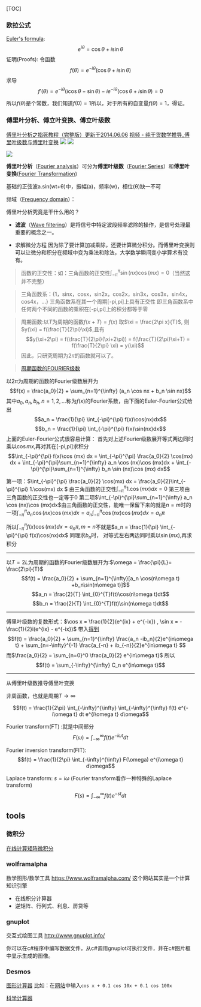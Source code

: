 [TOC]

### 欧拉公式
[Euler's formula](https://en.jinzhao.wiki/wiki/Euler%27s_formula):
$$e^{i\theta} = \cos\theta  + i\sin\theta$$
证明(Proofs):
令函数
$${\displaystyle f(\theta )=e^{-i\theta }(\cos \theta +i\sin \theta )}$$
求导
$${\displaystyle f'(\theta )=e^{-i\theta }(i\cos \theta -\sin \theta )-ie^{-i\theta }(\cos \theta +i\sin \theta )=0}$$

所以$f(\theta )$是个常数，我们知道$f(0) = 1$所以，对于所有的自变量$f(\theta) = 1$，得证。

### 傅里叶分析、傅立叶变换、傅立叶级数
[傅里叶分析之掐死教程（完整版）更新于2014.06.06](https://zhuanlan.zhihu.com/p/19763358)
[视频 - 纯干货数学推导_傅里叶级数与傅里叶变换](https://www.bilibili.com/video/BV1Et411R78v)
![](https://up.jinzhao.wiki/wikipedia/commons/1/1a/Fourier_series_square_wave_circles_animation.gif)
![](https://up.jinzhao.wiki/wikipedia/commons/7/7e/Fourier_series_sawtooth_wave_circles_animation.gif)

![](https://up.jinzhao.wiki/wikipedia/commons/2/2b/Fourier_series_and_transform.gif)




**傅里叶分析**（[Fourier analysis](https://en.jinzhao.wiki/wiki/Fourier_analysis)）可分为**傅里叶级数**（[Fourier Series](https://en.jinzhao.wiki/wiki/Fourier_series)）和**傅里叶变换**([Fourier Transformation](https://en.jinzhao.wiki/wiki/Fourier_transform))



基础的正弦波a.sin(wt+θ)中，振幅(a)，频率(w)，相位(θ)缺一不可

频域（[Frequency domain](https://en.jinzhao.wiki/wiki/Frequency_domain)）：

傅里叶分析究竟是干什么用的？
- **滤波**（[Wave filtering](https://en.jinzhao.wiki/wiki/Filter_(signal_processing))）是将信号中特定波段频率滤除的操作，是信号处理最重要的概念之一。

- 求解微分方程
因为除了要计算加减乘除，还要计算微分积分。而傅里叶变换则可以让微分和积分在频域中变为乘法和除法，大学数学瞬间变小学算术有没有。

> 函数的正交性：如：三角函数的正交性$\int_{-\pi}^{\pi} \sin (nx) \cos (mx) = 0$（当然这并不完整）

> 三角函数系：{1，sinx，cosx，sin2x，cos2x，sin3x，cos3x，sin4x，cos4x，...}
> 三角函数系在其一个周期[-pi,pi]上具有正交性
> 即三角函数系中任何两个不同的函数的乘积在[-pi,pi]上的积分都等于零

> 周期函数:以$T$为周期的函数$f(x+T) = f(x)$
取$\xi = \frac{2\pi x}{T}$, 则$y(\xi) = f(\frac{T}{2\pi}\xi)$,且有
$$y(\xi+2\pi) = f(\frac{T}{2\pi}(\xi+2\pi)) = f(\frac{T}{2\pi}\xi+T) = f(\frac{T}{2\pi} \xi) = y(\xi)$$
因此，只研究周期为$2\pi$的函数就可以了。

> [周期函数的FOURIER级数](http://staff.ustc.edu.cn/~rui/ppt/calculus2/chap10_1.html)


以$2\pi$为周期的函数的Fourier级数展开为
$$f(x) = \frac{a_0}{2} + \sum_{n=1}^{\infty} (a_n \cos nx + b_n \sin nx)$$
其中$a_0,a_n,b_n,n = 1,2,...$称为$f(x)$的Fourier系数，由下面的Euler-Fourier公式给出
$$a_n = \frac{1}{\pi} \int_{-\pi}^{\pi} f(x)\cos(nx)dx$$
$$b_n = \frac{1}{\pi} \int_{-\pi}^{\pi} f(x)\sin(nx)dx$$
上面的Euler-Fourier公式很容易计算：
首先对上述Fourier级数展开等式两边同时乘以$\cos mx$,再对其在[-pi,pi]求积分
$$\int_{-\pi}^{\pi} f(x)\cos (mx) dx = \int_{-\pi}^{\pi} \frac{a_0}{2} \cos(mx) dx + \int_{-\pi}^{\pi}\sum_{n=1}^{\infty} a_n \cos (nx)\cos (mx)dx + \int_{-\pi}^{\pi}\sum_{n=1}^{\infty} b_n \sin (nx)\cos (mx) dx$$

第一项：$\int_{-\pi}^{\pi} \frac{a_0}{2} \cos(mx) dx = \frac{a_0}{2}\int_{-\pi}^{\pi}  1.\cos(mx) dx $ 由三角函数的正交性$\int_{-\pi}^{\pi}  1.\cos(mx) dx=0$
第三项由三角函数的正交性也一定等于0
第二项$\int_{-\pi}^{\pi}\sum_{n=1}^{\infty} a_n \cos (nx)\cos (mx)dx$由三角函数的正交性，能唯一保留下来的就是$n=m$时的一项$\int_{-\pi}^{\pi}  a_n \cos (nx)\cos (mx)dx = a_n \int_{-\pi}^{\pi} \cos (nx)\cos (mx)dx = a_n\pi$

所以$\int_{-\pi}^{\pi} f(x)\cos (mx) dx = a_n\pi ,m=n$不就是$a_n = \frac{1}{\pi} \int_{-\pi}^{\pi} f(x)\cos(nx)dx$
同理求$b_n$时， 对等式左右两边同时乘以$\sin(mx)$,再求积分

---
以$T=2L$为周期的函数的Fourier级数展开为:$\omega = \frac{\pi}{L}= \frac{2\pi}{T}$
$$f(t) = \frac{a_0}{2} + \sum_{n=1}^{\infty}[a_n \cos(n\omega t) +b_n\sin(n\omega t)]$$
$$a_n = \frac{2}{T} \int_{0}^{T}f(t)\cos(n\omega t)dt$$
$$b_n = \frac{2}{T} \int_{0}^{T}f(t)\sin(n\omega t)dt$$

---
傅里叶级数的复数形式：$\cos x = \frac{1}{2}(e^{ix} + e^{-ix})  , \sin x = -\frac{1}{2}i(e^{ix} - e^{-ix})$
带入[得到](https://blog.csdn.net/qq_28404829/article/details/103054656)
$$f(t) = \frac{a_0}{2} + \sum_{n=1}^{\infty} \frac{a_n -ib_n}{2}e^{in\omega t}  + \sum_{n=-\infty}^{-1} \frac{a_{-n} + ib_{-n}}{2}e^{in\omega t} $$
而$\frac{a_0}{2} = \sum_{n=0}^0 \frac{a_0}{2} e^{in\omega t}$
所以
$$f(t) = \sum_{-\infty}^{\infty} C_n e^{in\omega t}$$

---
从傅里叶级数推导傅里叶变换

非周函数，也就是周期$T \to \infty$

$$f(t) = \frac{1}{2\pi} \int_{-\infty}^{\infty} \int_{-\infty}^{\infty} f(t) e^{-i\omega t} dt e^{i\omega t} d\omega$$


Fourier transform(FT) :就是中间部分
$$F(\omega) = \int_{-\infty}^{\infty} f(t) e^{-i\omega t} dt$$

Fourier inversion transform(FIT):
$$f(t) = \frac{1}{2\pi} \int_{-\infty}^{\infty} F(\omega) e^{i\omega t} d\omega$$


Laplace transform: $s=i\omega$  (Fourier transform看作一种特殊的Laplace transform)
$$F(s) = \int_{-\infty}^{\infty} f(t) e^{-s t} dt$$

## tools
### 微积分

[在线计算矩阵微积分](http://www.matrixcalculus.org/)
### wolframalpha
数学图形/数学工具
https://www.wolframalpha.com/ 这个网站其实是一个计算知识引擎

- 在线积分计算器
- 逆矩阵、行列式、利息、房贷等

### gnuplot
交互式绘图工具
http://www.gnuplot.info/

你可以在c#程序中编写数据文件，从c#调用gnuplot可执行文件，并在c#图片框中显示生成的图像。

### Desmos
[图形计算器](https://www.desmos.com/)
比如：在[网站](https://www.desmos.com/calculator?lang=zh-CN)中输入`cos x + 0.1 cos 10x + 0.1 cos 100x`

[科学计算器](https://www.desmos.com/scientific?lang=zh-CN)